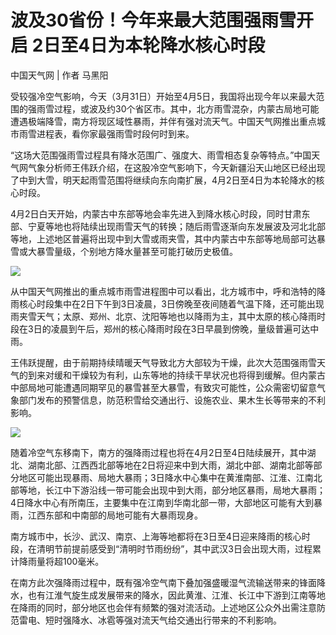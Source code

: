 # 波及30省份！今年来最大范围强雨雪开启 2日至4日为本轮降水核心时段

中国天气网 | 作者 马黑阳

受较强冷空气影响，今天（3月31日）开始至4月5日，我国将出现今年以来最大范围的强雨雪过程，或波及约30个省区市。其中，北方雨雪混杂，内蒙古局地可能遭遇极端降雪，南方将现区域性暴雨，并伴有强对流天气。中国天气网推出重点城市雨雪进程表，看你家最强雨雪时段何时到来。

“这场大范围强雨雪过程具有降水范围广、强度大、雨雪相态复杂等特点。”中国天气网气象分析师王伟跃介绍，在这股冷空气影响下，今天新疆沿天山地区已经出现了中到大雪，明天起雨雪范围将继续向东向南扩展，4月2日至4日为本轮降水的核心时段。

4月2日白天开始，内蒙古中东部等地会率先进入到降水核心时段，同时甘肃东部、宁夏等地也将陆续出现雨雪天气的转换；随后雨雪逐渐向东发展波及河北北部等地，上述地区普遍将出现中到大雪或雨夹雪，其中内蒙古中东部等地局部可达暴雪或大暴雪量级，个别地方降水量甚至可能打破历史极值。

![](https://inews.gtimg.com/news_bt/OIMEy4O7B_M1ipub2Uzg3bkbK3qDISBmWALJ3Soby-7R8AA/1000)

从中国天气网推出的重点城市雨雪进程图中可以看出，北方城市中，呼和浩特的降雨核心时段集中在2日下午到3日凌晨，3日傍晚至夜间随着气温下降，还可能出现雨夹雪天气；太原、郑州、北京、沈阳等地也以降雨为主，其中太原的核心降雨时段在3日的凌晨到午后，郑州的核心降雨时段在3日早晨到傍晚，量级普遍可达中雨。

王伟跃提醒，由于前期持续晴暖天气导致北方大部较为干燥，此次大范围强雨雪天气的到来对缓和干燥较为有利，山东等地的持续干旱状况也将得到缓解。但内蒙古中部局地可能遭遇同期罕见的暴雪甚至大暴雪，有致灾可能性，公众需密切留意气象部门发布的预警信息，防范积雪给交通出行、设施农业、果木生长等带来的不利影响。

![](https://inews.gtimg.com/news_bt/OV3rsT7DdYYqIuo8w-a1x4WctH1XuchI04tFGXD_NQLXUAA/1000)

随着冷空气东移南下，南方的强降雨过程也将在4月2日至4日陆续展开，其中湖北、湖南北部、江西西北部等地在2日将迎来中到大雨，湖北中部、湖南北部等部分地区可能出现暴雨、局地大暴雨；3日降水中心集中在黄淮南部、江淮、江南北部等地，长江中下游沿线一带可能会出现中到大雨，部分地区暴雨，局地大暴雨；4日降水中心有所南压，主要集中在江南到华南北部一带，大部地区可能有大到暴雨，江西东部和中南部的局地可能有大暴雨现身。

南方城市中，长沙、武汉、南京、上海等地都将在3日至4日迎来降雨的核心时段，在清明节前提前感受到“清明时节雨纷纷”，其中武汉3日会出现大雨，过程累计降雨量将超100毫米。

在南方此次强降雨过程中，既有强冷空气南下叠加强盛暖湿气流输送带来的锋面降水，也有江淮气旋生成发展带来的降水，因此黄淮、江淮、长江中下游到江南等地在降雨的同时，部分地区也会伴有频繁的强对流活动。上述地区公众外出需注意防范雷电、短时强降水、冰雹等强对流天气给交通出行带来的不利影响。

